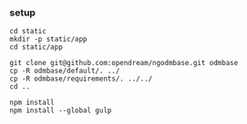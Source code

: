 ### setup

    cd static
    mkdir -p static/app
    cd static/app

    git clone git@github.com:opendream/ngodmbase.git odmbase
    cp -R odmbase/default/. ../
    cp -R odmbase/requirements/. ../../
    cd ..

    npm install
    npm install --global gulp

